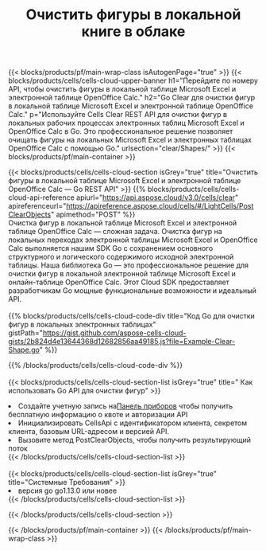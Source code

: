 ﻿---
title:  Очистить фигуры в локальной книге в облаке
description: Облачные API и SDK для очистки фигур на Microsoft Excel и OpenOffice Calc. Четкие формы в локальных электронных таблицах по Cells Облаку API. SDK поддерживает различные языки разработки. Среди них Android, C#, Go, Java, NodeJS, Perl, PHP, Python, Ruby и swift.
url: /ru/go/clear/shapes/
---
{{< blocks/products/pf/main-wrap-class isAutogenPage="true" >}}
{{< blocks/products/cells/cells-cloud-upper-banner h1="Перейдите по номеру API, чтобы очистить фигуры в локальной таблице Microsoft Excel и электронной таблице OpenOffice Calc." h2="Go Clear для очистки фигур в локальной таблице Microsoft Excel и электронной таблице OpenOffice Calc." p="Используйте Cells Clear REST API для очистки фигур в локальных рабочих процессах электронных таблиц Microsoft Excel и OpenOffice Calc в Go. Это профессиональное решение позволяет очищать фигуры на локальных Microsoft Excel и электронных таблицах OpenOffice Calc с помощью Go." urlsection="clear/Shapes/" >}}
{{< blocks/products/pf/main-container >}}

{{< blocks/products/cells/cells-cloud-section isGrey="true" title="Очистить фигуры в локальной таблице Microsoft Excel и электронной таблице OpenOffice Calc — Go REST API" >}}
{{% blocks/products/cells/cells-cloud-api-reference apiurl="https://api.aspose.cloud/v3.0/cells/clear" apireferenceurl="https://apireference.aspose.cloud/cells/#/LightCells/PostClearObjects" apimethod="POST" %}}
<br/>
Очистка фигур в локальной таблице Microsoft Excel и электронной таблице OpenOffice Calc — сложная задача. Очистка фигур на локальных переходах электронной таблицы Microsoft Excel и OpenOffice Calc выполняется нашим SDK Go с сохранением основного структурного и логического содержимого исходной электронной таблицы. Наша библиотека Go — это профессиональное решение для очистки фигур в локальной электронной таблице Microsoft Excel и онлайн-таблице OpenOffice Calc. Этот Cloud SDK предоставляет разработчикам Go мощные функциональные возможности и идеальный API.
<br/>
<br/>
{{% blocks/products/cells/cells-cloud-code-div title="Код Go для очистки фигур в локальных электронных таблицах" gistPath="https://gist.github.com/aspose-cells-cloud-gists/2b824d4e13644368d12682856aa49185.js?file=Example-Clear-Shape.go" %}}
  
{{% /blocks/products/cells/cells-cloud-code-div %}}
<br/>
<br/>
{{< blocks/products/cells/cells-cloud-section-list isGrey="true" title=" Как использовать Go API для очистки фигур" >}}
<li> Создайте учетную запись на<a href="https://dashboard.aspose.cloud/">Панель приборов</a> чтобы получить бесплатную информацию о квоте и авторизации API</li>
<li>Инициализировать CellsApi с идентификатором клиента, секретом клиента, базовым URL-адресом и версией API.</li>
<li>Вызовите метод PostClearObjects, чтобы получить результирующий поток</li>
{{< /blocks/products/cells/cells-cloud-section-list >}}
<br/>
<br/>
{{< blocks/products/cells/cells-cloud-section-list isGrey="true" title="Системные Требования" >}}
<li>версия go go1.13.0 или новее</li>
{{< /blocks/products/cells/cells-cloud-section-list >}}

{{< /blocks/products/cells/cells-cloud-section >}}

{{< /blocks/products/pf/main-container >}}
{{< /blocks/products/pf/main-wrap-class >}}
